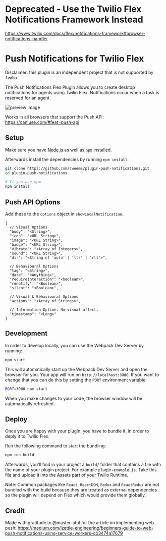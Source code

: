 # Deprecated - Use the Twilio Flex Notifications Framework Instead
https://www.twilio.com/docs/flex/notifications-framework#browser-notifications-handler

# Push Notifications for Twilio Flex

Disclaimer: this plugin is an independent project that is not supported by Twilio.

The Push Notifications Flex Plugin allows you to create desktop notifications for agents using Twilio Flex. Notifications occur when a task is reserved for an agent.

![preview image](https://user-images.githubusercontent.com/1418949/52041612-c6a50d00-24ef-11e9-9ed4-93d9a912da29.png)

Works in all browsers that support the Push API: https://caniuse.com/#feat=push-api

## Setup

Make sure you have [Node.js](https://nodejs.org) as well as [`npm`](https://npmjs.com) installed.

Afterwards install the dependencies by running `npm install`:

```bash
git clone https://github.com/cweems/plugin-push-notifications.git
cd plugin-push-notifications

# If you use npm
npm install
```

## Push API Options
Add these to the `options` object in `showLocalNotification`.

```
{
  // Visual Options
  "body": "<String>",
  "icon": "<URL String>",
  "image": "<URL String>",
  "badge": "<URL String>",
  "vibrate": "<Array of Integers>",
  "sound": "<URL String>",
  "dir": "<String of 'auto' | 'ltr' | 'rtl'>",

  // Behavioural Options
  "tag": "<String>",
  "data": "<Anything>",
  "requireInteraction": "<boolean>",
  "renotify": "<Boolean>",
  "silent": "<Boolean>",

  // Visual & Behavioural Options
  "actions": "<Array of Strings>",

  // Information Option. No visual affect.
  "timestamp": "<Long>"
}
```

## Development

In order to develop locally, you can use the Webpack Dev Server by running:

```bash
npm start
```

This will automatically start up the Webpack Dev Server and open the browser for you. Your app will run on `http://localhost:8080`. If you want to change that you can do this by setting the `PORT` environment variable:

```bash
PORT=3000 npm start
```

When you make changes to your code, the browser window will be automatically refreshed.

## Deploy

Once you are happy with your plugin, you have to bundle it, in order to deply it to Twilio Flex.

Run the following command to start the bundling:

```bash
npm run build
```

Afterwards, you'll find in your project a `build/` folder that contains a file with the name of your plugin project. For example `plugin-example.js`. Take this file and upload it into the Assets part of your Twilio Runtime.

Note: Common packages like `React`, `ReactDOM`, `Redux` and `ReactRedux` are not bundled with the build because they are treated as external dependencies so the plugin will depend on Flex which would provide them globally.

## Credit
Made with gratitude to @master-atul for the article on implementing web push: https://medium.com/izettle-engineering/beginners-guide-to-web-push-notifications-using-service-workers-cb3474a17679
